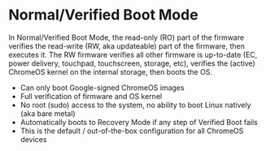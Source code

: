 # Normal/Verified Boot Mode

In Normal/Verified Boot Mode, the read-only (RO) part of the firmware verifies the read-write (RW, aka updateable) part of the firmware, then executes it. The RW firmware verifies all other firmware is up-to-date (EC, power delivery, touchpad, touchscreen, storage, etc), verifies the (active) ChromeOS kernel on the internal storage, then boots the OS.

*   Can only boot Google-signed ChromeOS images
*   Full verification of firmware and OS kernel
*   No root (sudo) access to the system, no ability to boot Linux natively (aka bare metal)
*   Automatically boots to Recovery Mode if any step of Verified Boot fails
*   This is the default / out-of-the-box configuration for all ChromeOS devices
